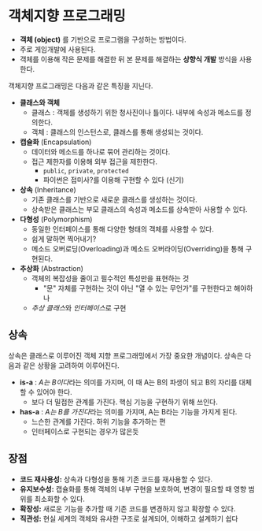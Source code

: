# 객체지향 프로그래밍

- **객체 (object)** 를 기반으로 프로그램을 구성하는 방법이다.
- 주로 게임개발에 사용된다.
- 객체를 이용해 작은 문제를 해결한 뒤 본 문제를 해결하는 **상향식 개발** 방식을 사용한다.

객체지향 프로그래밍은 다음과 같은 특징을 지닌다.

- **클래스와 객체**
	- 클래스 : 객체를 생성하기 위한 청사진이나 틀이다. 내부에 속성과 메소드를 정의한다.
	- 객체 : 클래스의 인스턴스로, 클래스를 통해 생성되는 것이다.
- **캡슐화** (Encapsulation)
	- 데이터와 메소드를 하나로 묶어 관리하는 것이다. 
	- 접근 제한자를 이용해 외부 접근을 제한한다.
		- `public`, `private`, `protected`
		- 파이썬은 접미사?를 이용해 구현할 수 있다 (신기)
- **상속** (Inheritance)
	- 기존 클래스를 기반으로 새로운 클래스를 생성하는 것이다.
	- 상속받은 클래스는 부모 클래스의 속성과 메소드를 상속받아 사용할 수 있다.
- **다형성** (Polymorphism)
	- 동일한 인터페이스를 통해 다양한 형태의 객체를 사용할 수 있다.
	- 쉽게 말하면 찍어내기?
	- 메소드 오버로딩(Overloading)과 메소드 오버라이딩(Overriding)을 통해 구현된다.
- **추상화** (Abstraction)
	- 객체의 복잡성을 줄이고 필수적인 특성만을 표현하는 것
		- "문" 자체를 구현하는 것이 아닌 "열 수 있는 무언가"를 구현한다고 해야하나
	- *추상 클래스*와 *인터페이스*로 구현

## 상속

상속은 클래스로 이루어진 객체 지향 프로그래밍에서 가장 중요한 개념이다. 상속은 다음과 같은 상황을 고려하여 이루어진다.
- **is-a** : *A는 B이다*라는 의미를 가지며, 이 때 A는 B의 파생이 되고 B의 자리를 대체할 수 있어야 한다.
	- 보다 더 밀접한 관계를 가진다. 핵심 기능을 구현하기 위해 쓰인다.
- **has-a** : *A는 B를 가진다*라는 의미를 가지며, A는 B라는 기능을 가지게 된다.
	- 느슨한 관계를 가진다. 하위 기능을 추가하는 편
	- 인터페이스로 구현되는 경우가 많은듯

## 장점

- **코드 재사용성:** 상속과 다형성을 통해 기존 코드를 재사용할 수 있다.
- **유지보수성:** 캡슐화를 통해 객체의 내부 구현을 보호하여, 변경이 필요할 때 영향 범위를 최소화할 수 있다.
- **확장성:** 새로운 기능을 추가할 때 기존 코드를 변경하지 않고 확장할 수 있다.
- **직관성:** 현실 세계의 객체와 유사한 구조로 설계되어, 이해하고 설계하기 쉽다